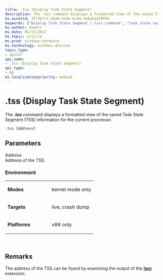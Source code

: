 ```yaml
---
title: .tss (Display Task State Segment)
description: The .tss command displays a formatted view of the saved Task State Segment (TSS) information for the current processor.
ms.assetid: 3f73b7cf-56a8-434a-bc4d-2e8ab3af9f94
keywords: ["Display Task State Segment (.tss) command", "task state segment (TSS)", "TSS (task state segment)", ".tss (Display Task State Segment) Windows Debugging"]
ms.author: domars
ms.date: 05/23/2017
ms.topic: article
ms.prod: windows-hardware
ms.technology: windows-devices
topic_type:
- apiref
api_name:
- .tss (Display Task State Segment)
api_type:
- NA
ms.localizationpriority: medium
---
```


# .tss (Display Task State Segment)


The **.tss** command displays a formatted view of the saved Task State Segment (TSS) information for the current processor.

```
.tss [Address]
```

## <span id="ddk_meta_display_task_state_segment_dbg"></span><span id="DDK_META_DISPLAY_TASK_STATE_SEGMENT_DBG"></span>Parameters


<span id="_______Address______"></span><span id="_______address______"></span><span id="_______ADDRESS______"></span> *Address*   
Address of the TSS.

### <span id="Environment"></span><span id="environment"></span><span id="ENVIRONMENT"></span>Environment

<table>
<colgroup>
<col width="50%" />
<col width="50%" />
</colgroup>
<tbody>
<tr class="odd">
<td align="left"><p><strong>Modes</strong></p></td>
<td align="left"><p>kernel mode only</p></td>
</tr>
<tr class="even">
<td align="left"><p><strong>Targets</strong></p></td>
<td align="left"><p>live, crash dump</p></td>
</tr>
<tr class="odd">
<td align="left"><p><strong>Platforms</strong></p></td>
<td align="left"><p>x86 only</p></td>
</tr>
</tbody>
</table>

 

Remarks
-------

The address of the TSS can be found by examining the output of the [**!pcr**](-pcr.md) extension.

 

 





